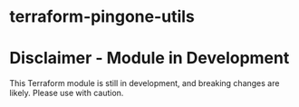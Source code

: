 # terraform-pingone-utils

# Disclaimer - Module in Development

This Terraform module is still in development, and breaking changes are likely. Please use with caution.

